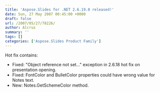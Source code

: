 ```yaml
---
title: 'Aspose.Slides for .NET 2.6.19.0 released!'
date: Sun, 27 May 2007 00:45:00 +0000
draft: false
url: /2007/05/27/78226/
author: Alcrus
summary: ''
tags: []
categories: ['Aspose.Slides Product Family']
---
```


Hot fix contains:  

*   Fixed: "Object reference not set..." exception in 2.6.18 hot fix on presentation opening.
*   Fixed: FontColor and BulletColor properties could have wrong value for Notes text.
*   New: Notes.GetSchemeColor method.









